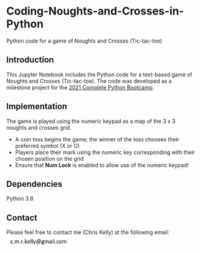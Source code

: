 # Coding-Noughts-and-Crosses-in-Python
Python code for a game of Noughts and Crosses (Tic-tac-toe)

## Introduction
This Jupyter Notebook includes the Python code for a text-based game of Noughts and Crosses (Tic-tac-toe). The code was developed as a milestone project for the [2021 Complete Python Bootcamp](https://www.udemy.com/course/complete-python-bootcamp/).

## Implementation
The game is played using the numeric keypad as a map of the 3 x 3 noughts and crosses grid.
- A coin toss begins the game; the winner of the toss chooses their preferred symbol (X or O)
- Players place their mark using the numeric key corresponding with their chosen position on the grid
- Ensure that **Num Lock** is enabled to allow use of the numeric keypad!

## Dependencies
Python 3.8

## Contact
Please feel free to contact me (Chris Kelly) at the following email:<br/>
<img src="https://github.com/Afrisnake/AFRISNAKE.github.io/blob/master/images/cmrkelly_gmail_address.jpg" alt="email" width="180" height="36" />
